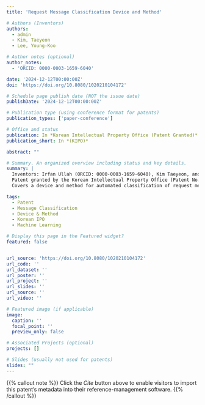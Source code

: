 ```yaml
---
title: 'Request Message Classification Device and Method'

# Authors (Inventors)
authors:
  - admin
  - Kim, Taeyeon
  - Lee, Young-Koo

# Author notes (optional)
author_notes:
  - 'ORCID: 0000-0003-1659-6040'

date: '2024-12-12T00:00:00Z'
doi: 'https://doi.org/10.8080/1020210104172'

# Schedule page publish date (NOT the issue date)
publishDate: '2024-12-12T00:00:00Z'

# Publication type (using conference format for patents)
publication_types: ['paper-conference']

# Office and status
publication: In *Korean Intellectual Property Office (Patent Granted)*
publication_short: In *(KIPO)*

abstract: ""

# Summary. An organized overview including status and key details.
summary: |
  Inventors: Irfan Ullah (ORCID: 0000-0003-1659-6040), Kim Taeyeon, and Lee Young-Koo.  
  Patent granted by the Korean Intellectual Property Office (Patent No. 1020210104172) on December 12, 2024.  
  Covers a device and method for automated classification of request messages.

tags:
  - Patent
  - Message Classification
  - Device & Method
  - Korean IPO
  - Machine Learning

# Display this page in the Featured widget?
featured: false


url_source: 'https://doi.org/10.8080/1020210104172'
url_code: ''
url_dataset: ''
url_poster: ''
url_project: ''
url_slides: ''
url_source: ''
url_video: ''

# Featured image (if applicable)
image:
  caption: ''
  focal_point: ''
  preview_only: false

# Associated Projects (optional)
projects: []

# Slides (usually not used for patents)
slides: ""
---
```


{{% callout note %}}
Click the _Cite_ button above to enable visitors to import this patent’s metadata into their reference-management software.
{{% /callout %}}

